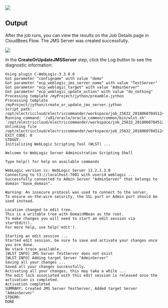 <img src="../../plugins/EC-WebLogic/images/CreateJMSServer/Form.png" />

## Output

After the job runs, you can view the results on the Job Details page in CloudBees Flow. The JMS Server was created successfully.

<img src="../../plugins/EC-WebLogic/images/CreateJMSServer/Summary.png" />

In the <b>CreateOrUpdateJMSServer</b> step, click the Log button to see the diagnostic information:

    Using plugin C-WebLogic-3.3.0.0
    Got parameter "configname" with value "demo"
    Got parameter "ecp_weblogic_jms_server_name" with value "TestServer"
    Got parameter "ecp_weblogic_target" with value "AdminServer"
    Got parameter "ecp_weblogic_update_action" with value "do_nothing"
    Processing template /myProject/jython/preamble.jython
    Processing template /myProject/jython/create_or_update_jms_server.jython
    Script path: /opt/electriccloud/electriccommander/workspace/job_25632_20180607045124/exec_323699757152446.jython
    Running command: '/u01/oracle/oracle_common/common/bin/wlst.sh' '/opt/electriccloud/electriccommander/workspace/job_25632_20180607045124/exec_323699757152446.jython'
    Unlinking file /opt/electriccloud/electriccommander/workspace/job_25632_20180607045124/exec_323699757152446.jython
    EXIT_CODE: 0
    STDOUT:
    Initializing WebLogic Scripting Tool (WLST) ...

    Welcome to WebLogic Server Administration Scripting Shell

    Type help() for help on available commands

    WebLogic version is: WebLogic Server 12.2.1.3.0
    Connecting to t3://localhost:7001 with userid weblogic ...
    Successfully connected to Admin Server "AdminServer" that belongs to domain "base_domain".

    Warning: An insecure protocol was used to connect to the server.
    To ensure on-the-wire security, the SSL port or Admin port should be used instead.

    Location changed to edit tree.
    This is a writable tree with DomainMBean as the root.
    To make changes you will need to start an edit session via startEdit().
    For more help, use help('edit').

    Starting an edit session ...
    Started edit session, be sure to save and activate your changes once you are done.
    No stack trace available.
    [WLST INFO] JMS Server TestServer does not exist
    [WLST INFO] Adding target Server "AdminServer"
    Saving all your changes ...
    Saved all your changes successfully.
    Activating all your changes, this may take a while ...
    The edit lock associated with this edit session is released once the activation is completed.
    Activation completed
    SUMMARY: Created JMS Server TestServer, Added target Server "AdminServer"
    STDERR:
    DONE
